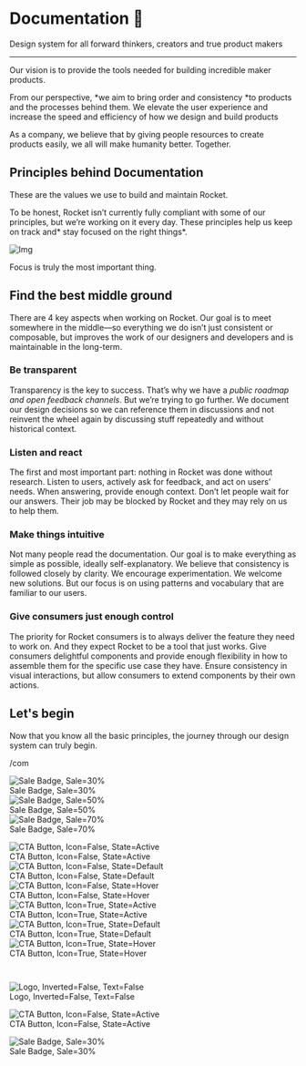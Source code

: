 
# Documentation 🚀

Design system for all forward thinkers, creators and true product makers

---

Our vision is to provide the tools needed for building incredible maker products.

From our perspective, *we aim to bring order and consistency *to products and the processes behind them. We elevate the user experience and increase the speed and efficiency of how we design and build products

As a company, we believe that by giving people resources to create products easily, we all will make humanity better. Together.

## Principles behind Documentation

These are the values we use to build and maintain Rocket.

To be honest, Rocket isn’t currently fully compliant with some of our principles, but we’re working on it every day. These principles help us keep on track and* stay focused on the right things*.

![Img](https://studio-assets.supernova.io/design-systems/14533/9289758a-6300-472a-bbc6-a57098081abf.jpeg)

Focus is truly the most important thing.

## Find the best middle ground

There are 4 key aspects when working on Rocket. Our goal is to meet somewhere in the middle—so everything we do isn’t just consistent or composable, but improves the work of our designers and developers and is maintainable in the long-term.

### Be transparent

Transparency is the key to success. That’s why we have a *public roadmap and open feedback channels*. But we’re trying to go further. We document our design decisions so we can reference them in discussions and not reinvent the wheel again by discussing stuff repeatedly and without historical context.

### Listen and react

The first and most important part: nothing in Rocket was done without research. Listen to users, actively ask for feedback, and act on users’ needs. When answering, provide enough context. Don’t let people wait for our answers. Their job may be blocked by Rocket and they may rely on us to help them.

### Make things intuitive

Not many people read the documentation. Our goal is to make everything as simple as possible, ideally self-explanatory. We believe that consistency is followed closely by clarity. We encourage experimentation. We welcome new solutions. But our focus is on using patterns and vocabulary that are familiar to our users.

### Give consumers just enough control

The priority for Rocket consumers is to always deliver the feature they need to work on. And they expect Rocket to be a tool that just works. Give consumers delightful components and provide enough flexibility in how to assemble them for the specific use case they have. Ensure consistency in visual interactions, but allow consumers to extend components by their own actions.

## Let's begin

Now that you know all the basic principles, the journey through our design system can truly begin.

/com

  
![Sale Badge, Sale=30%](https://studio-assets.supernova.io/design-systems/14533/76fb4550-ac4e-44e9-9f85-81fa990964a4.png)  
Sale Badge, Sale=30%  
![Sale Badge, Sale=50%](https://studio-assets.supernova.io/design-systems/14533/4c02d28e-73fb-4d23-aa2b-1b346d59e8cb.png)  
Sale Badge, Sale=50%  
![Sale Badge, Sale=70%](https://studio-assets.supernova.io/design-systems/14533/248dc8ff-2187-499e-b8fb-6ca4eb909a71.png)  
Sale Badge, Sale=70%  


  
![CTA Button, Icon=False, State=Active](https://studio-assets.supernova.io/design-systems/14533/16528dda-bf8b-493a-90b8-66b981584678.png)  
CTA Button, Icon=False, State=Active  
![CTA Button, Icon=False, State=Default](https://studio-assets.supernova.io/design-systems/14533/b7be2336-0eb1-42ea-afb6-31769ee72fdb.png)  
CTA Button, Icon=False, State=Default  
![CTA Button, Icon=False, State=Hover](https://studio-assets.supernova.io/design-systems/14533/fcfe0540-0633-4ee7-beb9-35bbc4a8f600.png)  
CTA Button, Icon=False, State=Hover  
![CTA Button, Icon=True, State=Active](https://studio-assets.supernova.io/design-systems/14533/1a6b68fd-3cd6-4ef9-a948-e929dc588368.png)  
CTA Button, Icon=True, State=Active  
![CTA Button, Icon=True, State=Default](https://studio-assets.supernova.io/design-systems/14533/a1796bfc-b090-483a-bb4f-54a3603810ed.png)  
CTA Button, Icon=True, State=Default  
![CTA Button, Icon=True, State=Hover](https://studio-assets.supernova.io/design-systems/14533/98adfe48-8b6f-4583-ab24-d691941016e9.png)  
CTA Button, Icon=True, State=Hover  


```javascript  
  
```

  
![Logo, Inverted=False, Text=False](https://studio-assets.supernova.io/design-systems/14533/7dfdd947-2b39-4682-8929-2f7976170e53.png)  
Logo, Inverted=False, Text=False  


  
  


  
![CTA Button, Icon=False, State=Active](https://studio-assets.supernova.io/design-systems/14533/16528dda-bf8b-493a-90b8-66b981584678.png)  
CTA Button, Icon=False, State=Active  


  
![Sale Badge, Sale=30%](https://studio-assets.supernova.io/design-systems/14533/76fb4550-ac4e-44e9-9f85-81fa990964a4.png)  
Sale Badge, Sale=30%  
